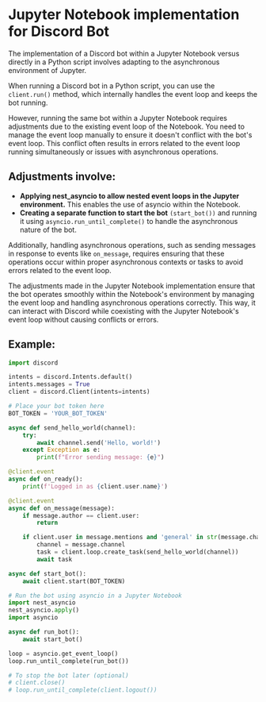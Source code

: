 # Jupyter Notebook implementation for Discord Bot

The implementation of a Discord bot within a Jupyter Notebook versus directly in a Python script involves adapting to the asynchronous environment of Jupyter.

When running a Discord bot in a Python script, you can use the ```client.run()``` method, which internally handles the event loop and keeps the bot running.

However, running the same bot within a Jupyter Notebook requires adjustments due to the existing event loop of the Notebook. You need to manage the event loop manually to ensure it doesn't conflict with the bot's event loop. This conflict often results in errors related to the event loop running simultaneously or issues with asynchronous operations.

## Adjustments involve:

- **Applying nest_asyncio to allow nested event loops in the Jupyter environment.** This enables the use of asyncio within the Notebook.
- **Creating a separate function to start the bot** ```(start_bot())``` and running it using ```asyncio.run_until_complete()``` to handle the asynchronous nature of the bot.

Additionally, handling asynchronous operations, such as sending messages in response to events like ```on_message```, requires ensuring that these operations occur within proper asynchronous contexts or tasks to avoid errors related to the event loop.

The adjustments made in the Jupyter Notebook implementation ensure that the bot operates smoothly within the Notebook's environment by managing the event loop and handling asynchronous operations correctly. This way, it can interact with Discord while coexisting with the Jupyter Notebook's event loop without causing conflicts or errors.

## Example:

```python
import discord

intents = discord.Intents.default()
intents.messages = True
client = discord.Client(intents=intents)

# Place your bot token here
BOT_TOKEN = 'YOUR_BOT_TOKEN'

async def send_hello_world(channel):
    try:
        await channel.send('Hello, world!')
    except Exception as e:
        print(f"Error sending message: {e}")

@client.event
async def on_ready():
    print(f'Logged in as {client.user.name}')

@client.event
async def on_message(message):
    if message.author == client.user:
        return

    if client.user in message.mentions and 'general' in str(message.channel):
        channel = message.channel
        task = client.loop.create_task(send_hello_world(channel))
        await task

async def start_bot():
    await client.start(BOT_TOKEN)

# Run the bot using asyncio in a Jupyter Notebook
import nest_asyncio
nest_asyncio.apply()
import asyncio

async def run_bot():
    await start_bot()

loop = asyncio.get_event_loop()
loop.run_until_complete(run_bot())

# To stop the bot later (optional)
# client.close()
# loop.run_until_complete(client.logout())

```